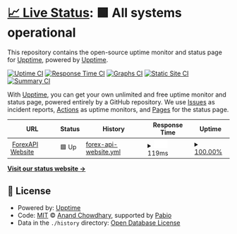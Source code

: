 # [📈 Live Status](https://upptime.github.io/upptime): <!--live status--> **🟩 All systems operational**

This repository contains the open-source uptime monitor and status page for [Upptime](https://upptime.js.org), powered by [Upptime](https://github.com/upptime/upptime).

[![Uptime CI](https://github.com/upptime/upptime/workflows/Uptime%20CI/badge.svg)](https://github.com/upptime/upptime/actions?query=workflow%3A%22Uptime+CI%22)
[![Response Time CI](https://github.com/upptime/upptime/workflows/Response%20Time%20CI/badge.svg)](https://github.com/upptime/upptime/actions?query=workflow%3A%22Response+Time+CI%22)
[![Graphs CI](https://github.com/upptime/upptime/workflows/Graphs%20CI/badge.svg)](https://github.com/upptime/upptime/actions?query=workflow%3A%22Graphs+CI%22)
[![Static Site CI](https://github.com/upptime/upptime/workflows/Static%20Site%20CI/badge.svg)](https://github.com/upptime/upptime/actions?query=workflow%3A%22Static+Site+CI%22)
[![Summary CI](https://github.com/upptime/upptime/workflows/Summary%20CI/badge.svg)](https://github.com/upptime/upptime/actions?query=workflow%3A%22Summary+CI%22)

With [Upptime](https://upptime.js.org), you can get your own unlimited and free uptime monitor and status page, powered entirely by a GitHub repository. We use [Issues](https://github.com/upptime/upptime/issues) as incident reports, [Actions](https://github.com/upptime/upptime/actions) as uptime monitors, and [Pages](https://upptime.github.io/upptime) for the status page.

<!--start: status pages-->
<!-- This summary is generated by Upptime (https://github.com/upptime/upptime) -->
<!-- Do not edit this manually, your changes will be overwritten -->
<!-- prettier-ignore -->
| URL | Status | History | Response Time | Uptime |
| --- | ------ | ------- | ------------- | ------ |
| <img alt="" src="https://icons.duckduckgo.com/ip3/forexapi.co.ico" height="13"> [ForexAPI Website](https://forexapi.co) | 🟩 Up | [forex-api-website.yml](https://github.com/Dynamo-trader/upptime/commits/HEAD/history/forex-api-website.yml) | <details><summary><img alt="Response time graph" src="./graphs/forex-api-website/response-time-week.png" height="20"> 119ms</summary><br><a href="https://upptime.github.io/upptime/history/forex-api-website"><img alt="Response time 119" src="https://img.shields.io/endpoint?url=https%3A%2F%2Fraw.githubusercontent.com%2FDynamo-trader%2Fupptime%2FHEAD%2Fapi%2Fforex-api-website%2Fresponse-time.json"></a><br><a href="https://upptime.github.io/upptime/history/forex-api-website"><img alt="24-hour response time 131" src="https://img.shields.io/endpoint?url=https%3A%2F%2Fraw.githubusercontent.com%2FDynamo-trader%2Fupptime%2FHEAD%2Fapi%2Fforex-api-website%2Fresponse-time-day.json"></a><br><a href="https://upptime.github.io/upptime/history/forex-api-website"><img alt="7-day response time 119" src="https://img.shields.io/endpoint?url=https%3A%2F%2Fraw.githubusercontent.com%2FDynamo-trader%2Fupptime%2FHEAD%2Fapi%2Fforex-api-website%2Fresponse-time-week.json"></a><br><a href="https://upptime.github.io/upptime/history/forex-api-website"><img alt="30-day response time 119" src="https://img.shields.io/endpoint?url=https%3A%2F%2Fraw.githubusercontent.com%2FDynamo-trader%2Fupptime%2FHEAD%2Fapi%2Fforex-api-website%2Fresponse-time-month.json"></a><br><a href="https://upptime.github.io/upptime/history/forex-api-website"><img alt="1-year response time 119" src="https://img.shields.io/endpoint?url=https%3A%2F%2Fraw.githubusercontent.com%2FDynamo-trader%2Fupptime%2FHEAD%2Fapi%2Fforex-api-website%2Fresponse-time-year.json"></a></details> | <details><summary><a href="https://upptime.github.io/upptime/history/forex-api-website">100.00%</a></summary><a href="https://upptime.github.io/upptime/history/forex-api-website"><img alt="All-time uptime 100.00%" src="https://img.shields.io/endpoint?url=https%3A%2F%2Fraw.githubusercontent.com%2FDynamo-trader%2Fupptime%2FHEAD%2Fapi%2Fforex-api-website%2Fuptime.json"></a><br><a href="https://upptime.github.io/upptime/history/forex-api-website"><img alt="24-hour uptime 100.00%" src="https://img.shields.io/endpoint?url=https%3A%2F%2Fraw.githubusercontent.com%2FDynamo-trader%2Fupptime%2FHEAD%2Fapi%2Fforex-api-website%2Fuptime-day.json"></a><br><a href="https://upptime.github.io/upptime/history/forex-api-website"><img alt="7-day uptime 100.00%" src="https://img.shields.io/endpoint?url=https%3A%2F%2Fraw.githubusercontent.com%2FDynamo-trader%2Fupptime%2FHEAD%2Fapi%2Fforex-api-website%2Fuptime-week.json"></a><br><a href="https://upptime.github.io/upptime/history/forex-api-website"><img alt="30-day uptime 100.00%" src="https://img.shields.io/endpoint?url=https%3A%2F%2Fraw.githubusercontent.com%2FDynamo-trader%2Fupptime%2FHEAD%2Fapi%2Fforex-api-website%2Fuptime-month.json"></a><br><a href="https://upptime.github.io/upptime/history/forex-api-website"><img alt="1-year uptime 100.00%" src="https://img.shields.io/endpoint?url=https%3A%2F%2Fraw.githubusercontent.com%2FDynamo-trader%2Fupptime%2FHEAD%2Fapi%2Fforex-api-website%2Fuptime-year.json"></a></details>

<!--end: status pages-->

[**Visit our status website →**](https://upptime.github.io/upptime)

## 📄 License

- Powered by: [Upptime](https://github.com/upptime/upptime)
- Code: [MIT](./LICENSE) © [Anand Chowdhary](https://anandchowdhary.com), supported by [Pabio](https://pabio.com)
- Data in the `./history` directory: [Open Database License](https://opendatacommons.org/licenses/odbl/1-0/)
